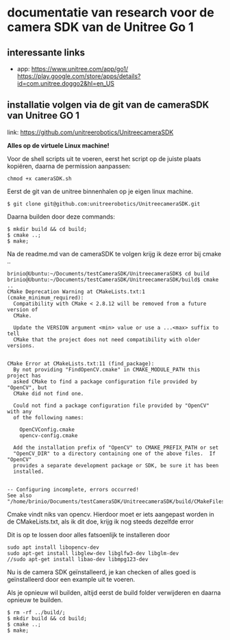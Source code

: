 # documentatie van research voor de camera SDK van de Unitree Go 1

## interessante links

* app: https://www.unitree.com/app/go1/  https://play.google.com/store/apps/details?id=com.unitree.doggo2&hl=en_US  

## installatie volgen via de git van de cameraSDK van Unitree GO 1

link: https://github.com/unitreerobotics/UnitreecameraSDK

**Alles op de virtuele Linux machine!**

Voor de shell scripts uit te voeren, eerst het script op de juiste plaats kopiëren, daarna de permission aanpassen:

```
chmod +x cameraSDK.sh
```

Eerst de git van de unitree binnenhalen op je eigen linux machine.

```
$ git clone git@github.com:unitreerobotics/UnitreecameraSDK.git
```

Daarna builden door deze commands:

```
$ mkdir build && cd build;
$ cmake ..;
$ make;
```

Na de readme.md van de cameraSDK te volgen krijg ik deze error bij cmake ..

```
brinio@Ubuntu:~/Documents/testCameraSDK/UnitreecameraSDK$ cd build
brinio@Ubuntu:~/Documents/testCameraSDK/UnitreecameraSDK/build$ cmake ..
CMake Deprecation Warning at CMakeLists.txt:1 (cmake_minimum_required):
  Compatibility with CMake < 2.8.12 will be removed from a future version of
  CMake.

  Update the VERSION argument <min> value or use a ...<max> suffix to tell
  CMake that the project does not need compatibility with older versions.


CMake Error at CMakeLists.txt:11 (find_package):
  By not providing "FindOpenCV.cmake" in CMAKE_MODULE_PATH this project has
  asked CMake to find a package configuration file provided by "OpenCV", but
  CMake did not find one.

  Could not find a package configuration file provided by "OpenCV" with any
  of the following names:

    OpenCVConfig.cmake
    opencv-config.cmake

  Add the installation prefix of "OpenCV" to CMAKE_PREFIX_PATH or set
  "OpenCV_DIR" to a directory containing one of the above files.  If "OpenCV"
  provides a separate development package or SDK, be sure it has been
  installed.


-- Configuring incomplete, errors occurred!
See also "/home/brinio/Documents/testCameraSDK/UnitreecameraSDK/build/CMakeFiles/CMakeOutput.log".
```

Cmake vindt niks van opencv. Hierdoor moet er iets aangepast worden in de CMakeLists.txt, als ik dit doe, krijg ik nog steeds dezelfde error

Dit is op te lossen door alles fatsoenlijk te installeren door 

```
sudo apt install libopencv-dev
sudo apt-get install libglew-dev libglfw3-dev libglm-dev
//sudo apt-get install libao-dev libmpg123-dev
```

Nu is de camera SDK geïnstalleerd, je kan checken of alles goed is geïnstalleerd door een example uit te voeren.

Als je opnieuw wil builden, altijd eerst de build folder verwijderen en daarna opnieuw te builden.

```
$ rm -rf ../build/;
$ mkdir build && cd build;
$ cmake ..;
$ make;
```